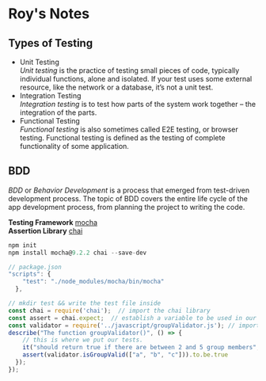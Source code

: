 # Roy's Notes

## Types of Testing
- Unit Testing  
*Unit testing* is the practice of testing small pieces of code, typically individual functions, alone and isolated. If your test uses some external resource, like the network or a database, it’s not a unit test.
- Integration Testing  
*Integration testing* is to test how parts of the system work together – the integration of the parts. 
- Functional Testing  
*Functional testing* is also sometimes called E2E testing, or browser testing. Functional testing is defined as the testing of complete functionality of some application.

## BDD
*BDD* or *Behavior Development* is a process that emerged from test-driven development process. The topic of BDD covers the entire life cycle of the app development process, from planning the project to writing the code.

**Testing Framework** [mocha](https://mochajs.org/)  
**Assertion Library** [chai](https://www.chaijs.com/)
```javascript
npm init
npm install mocha@9.2.2 chai --save-dev

// package.json
"scripts": {
    "test": "./node_modules/mocha/bin/mocha"
  },

// mkdir test && write the test file inside
const chai = require('chai');  // import the chai library
const assert = chai.expect;  // establish a variable to be used in our tests
const validator = require('../javascript/groupValidator.js'); // import the file where our function lives
describe("The function groupValidator()", () => {
    // this is where we put our tests.
    it("should return true if there are between 2 and 5 group members", () => {
    assert(validator.isGroupValid(["a", "b", "c"])).to.be.true
  });
});
```